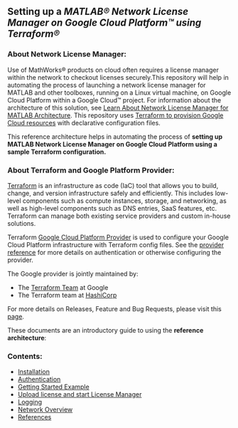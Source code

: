 ## Setting up a *MATLAB&reg; Network License Manager on Google Cloud Platform&trade; using Terraform&reg;*

### About Network License Manager:

Use of MathWorks&reg; products on cloud often requires a license manager within the network to checkout licenses securely.This repository will help in automating the process of launching a network license manager for MATLAB and other toolboxes, running on a Linux virtual machine, on Google Cloud Platform within a Google Cloud&trade; project. For information about the architecture of this solution, see [Learn About Network License Manager for MATLAB Architecture](#architecture-of-a-network-license-manager-setup-on-google-cloud). This repository uses [Terraform to provision Google Cloud resources](https://cloud.google.com/docs/terraform) with declarative configuration files.

This reference architecture helps in automating the process of **setting up MATLAB Network License Manager on Google Cloud Platform using a sample Terraform configuration.**

### About Terraform and Google Platform Provider:

[Terraform](https://www.terraform.io/intro/index.html) is an infrastructure as code (IaC) tool that allows you to build, change, and version infrastructure safely and efficiently. This includes low-level components such as compute instances, storage, and networking, as well as high-level components such as DNS entries, SaaS features, etc. Terraform can manage both existing service providers and custom in-house solutions.

Terraform [Google Cloud Platform Provider](https://registry.terraform.io/providers/hashicorp/google/latest/docs) is used to configure your Google Cloud Platform infrastructure with Terraform config files. See the [provider reference](https://registry.terraform.io/providers/hashicorp/google/latest/docs/guides/provider_reference) for more details on authentication or otherwise configuring the provider. 

The Google provider is jointly maintained by:

* The [Terraform Team](https://cloud.google.com/docs/terraform) at Google
* The Terraform team at [HashiCorp](https://www.hashicorp.com/?_ga=2.206188627.1519458328.1628777034-999678800.1614365084)

For more details on Releases, Feature and Bug Requests, please visit this [page](https://registry.terraform.io/providers/hashicorp/google/latest/docs).

These documents are an introductory guide to using the **reference architecture**:

### Contents:

* [Installation](Installation.md)
* [Authentication](Authentication.md)
* [Getting Started Example](Example.md)
* [Upload license and start License Manager](ManagingLicenseManager.md)
* [Logging](Logging.md)
* [Network Overview](Network.md)
* [References](References.md)

[//]: #  (Copyright 2021 The MathWorks, Inc.)
